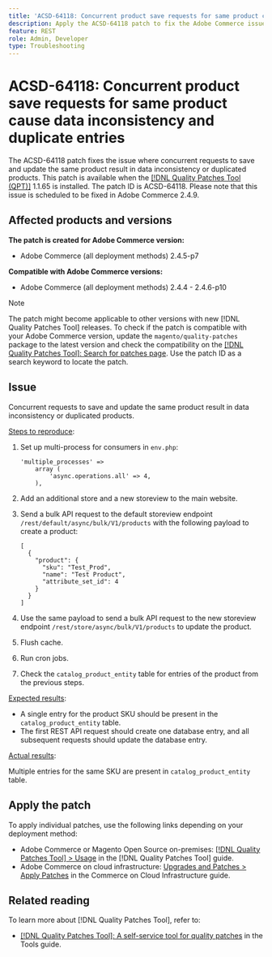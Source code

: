 ```yaml
---
title: 'ACSD-64118: Concurrent product save requests for same product cause data inconsistency and duplicate entries'
description: Apply the ACSD-64118 patch to fix the Adobe Commerce issue where concurrent requests to save and update the same product result in data inconsistency or duplicated products.
feature: REST
role: Admin, Developer
type: Troubleshooting
---
```


# ACSD-64118: Concurrent product save requests for same product cause data inconsistency and duplicate entries

The ACSD-64118 patch fixes the issue where concurrent requests to save and update the same product result in data inconsistency or duplicated products. This patch is available when the [[!DNL Quality Patches Tool (QPT)]](/help/tools/quality-patches-tool/quality-patches-tool-to-self-serve-quality-patches.md) 1.1.65 is installed. The patch ID is ACSD-64118. Please note that this issue is scheduled to be fixed in Adobe Commerce 2.4.9.

## Affected products and versions

**The patch is created for Adobe Commerce version:**

* Adobe Commerce (all deployment methods) 2.4.5-p7

**Compatible with Adobe Commerce versions:**

* Adobe Commerce (all deployment methods) 2.4.4 - 2.4.6-p10

>[!NOTE]
>
>The patch might become applicable to other versions with new [!DNL Quality Patches Tool] releases. To check if the patch is compatible with your Adobe Commerce version, update the `magento/quality-patches` package to the latest version and check the compatibility on the [[!DNL Quality Patches Tool]: Search for patches page](https://experienceleague.adobe.com/tools/commerce-quality-patches/index.html). Use the patch ID as a search keyword to locate the patch.

## Issue

Concurrent requests to save and update the same product result in data inconsistency or duplicated products.

<u>Steps to reproduce</u>:

1. Set up multi-process for consumers in `env.php`:

    ```
    'multiple_processes' =>
        array (
            'async.operations.all' => 4,
        ),
    ```

1. Add an additional store and a new storeview to the main website.
1. Send a bulk API request to the default storeview endpoint `/rest/default/async/bulk/V1/products` with the following payload to create a product:

    ```
    [
      {
        "product": {
          "sku": "Test_Prod",
          "name": "Test Product",
          "attribute_set_id": 4
        }
      }
    ]
    ```

1. Use the same payload to send a bulk API request to the new storeview endpoint `/rest/store/async/bulk/V1/products` to update the product.
1. Flush cache.
1. Run cron jobs.
1. Check the `catalog_product_entity` table for entries of the product from the previous steps.

<u>Expected results</u>:

* A single entry for the product SKU should be present in the `catalog_product_entity` table.
* The first REST API request should create one database entry, and all subsequent requests should update the database entry.

<u>Actual results</u>:

Multiple entries for the same SKU are present in `catalog_product_entity` table.

## Apply the patch

To apply individual patches, use the following links depending on your deployment method:

* Adobe Commerce or Magento Open Source on-premises: [[!DNL Quality Patches Tool] > Usage](/help/tools/quality-patches-tool/usage.md) in the [!DNL Quality Patches Tool] guide.
* Adobe Commerce on cloud infrastructure: [Upgrades and Patches > Apply Patches](https://experienceleague.adobe.com/docs/commerce-cloud-service/user-guide/develop/upgrade/apply-patches.html) in the Commerce on Cloud Infrastructure guide.

## Related reading

To learn more about [!DNL Quality Patches Tool], refer to:

* [[!DNL Quality Patches Tool]: A self-service tool for quality patches](/help/tools/quality-patches-tool/quality-patches-tool-to-self-serve-quality-patches.md) in the Tools guide.
